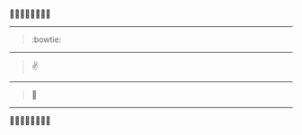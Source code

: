 :beginner::beginner::beginner::cat::cat::beginner::beginner::beginner: 
***
> :bowtie:
***
> :v:
***
> :metal:
***
:beginner::beginner::beginner::cat::cat::beginner::beginner::beginner: 
